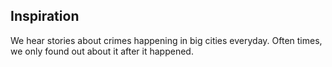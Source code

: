 ## Inspiration

We hear stories about crimes happening in big cities  everyday. 
Often times, we only found out about it after it happened.


